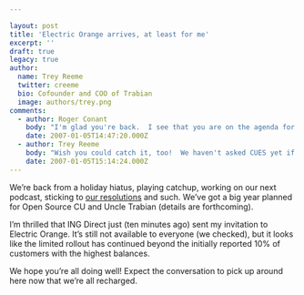 ```yaml
---

layout: post
title: 'Electric Orange arrives, at least for me'
excerpt: ''
draft: true
legacy: true
author:
  name: Trey Reeme
  twitter: creeme
  bio: Cofounder and COO of Trabian
  image: authors/trey.png
comments:
  - author: Roger Conant
    body: "I'm glad you're back.  I see that you are on the agenda for the upcoming CUES NEXUS gig in big \"D\".  Wish I could catch it.  Will you be \"recording\" it? (is that an old \"term\" or what)"
    date: 2007-01-05T14:47:20.000Z
  - author: Trey Reeme
    body: "Wish you could catch it, too!  We haven't asked CUES yet if we could record our session, but if possible we will.  \r\n\r\nGood to be back!"
    date: 2007-01-05T15:14:24.000Z
---
```


<p>We&#8217;re back from a holiday hiatus, playing catchup, working on our next podcast, sticking to <a href="http://trabian.com/articles/2007/01/03/our-2007-resolutions">our resolutions</a> and such.  We&#8217;ve got a big year planned for Open Source CU and Uncle Trabian (details are forthcoming).</p>
<p>I&#8217;m thrilled that <span class="caps">ING</span> Direct just (ten minutes ago) sent my invitation to Electric Orange.  It&#8217;s still not available to everyone (we checked), but it looks like the limited rollout has continued beyond the initially reported 10% of customers with the highest balances.</p>
<p>We hope you&#8217;re all doing well!  Expect the conversation to pick up around here now that we&#8217;re all recharged.</p>
